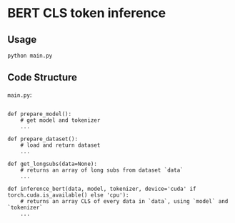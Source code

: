 # BERT CLS token inference

## Usage
```{shell}
python main.py
```
## Code Structure
`main.py`:
```{python}

def prepare_model():
    # get model and tokenizer
    ...

def prepare_dataset():
    # load and return dataset
    ...

def get_longsubs(data=None):
    # returns an array of long subs from dataset `data`
    ...

def inference_bert(data, model, tokenizer, device='cuda' if torch.cuda.is_available() else 'cpu'):
    # returns an array CLS of every data in `data`, using `model` and `tokenizer`
    ...
```